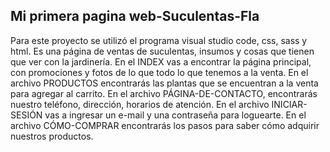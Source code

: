 ## Mi primera pagina web-Suculentas-Fla
Para este proyecto se utilizó el programa visual studio code, css, sass y html. Es una página de ventas de suculentas, insumos y cosas que tienen que ver con la jardinería. En el INDEX vas a encontrar la página principal, con promociones y fotos de lo que todo lo que tenemos a la venta. En el archivo PRODUCTOS encontrarás las plantas que se encuentran a la venta para agregar al carrito. En el archivo PÁGINA-DE-CONTACTO, encontrarás nuestro teléfono, dirección, horarios de atención. En el archivo INICIAR-SESIÓN vas a ingresar un e-mail y una contraseña para loguearte. En el archivo CÓMO-COMPRAR encontrarás los pasos para saber cómo adquirir nuestros productos.
